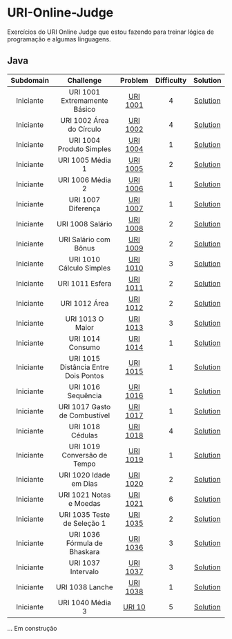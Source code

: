 # URI-Online-Judge

Exercícios do URI Online Judge que estou fazendo para treinar lógica de programação e algumas linguagens.

## Java
| Subdomain	| Challenge	| Problem	| Difficulty | Solution |
|:---: | :---:| :---: | :---: | :---: | 
| Iniciante | URI 1001 Extremamente Básico | [URI 1001](https://www.urionlinejudge.com.br/judge/pt/problems/view/1001) | 4 | [Solution](https://github.com/GabrielaAnjos/URI-Online-Judge/blob/master/Iniciante/URI1001ExtremamenteBasico.java) |
| Iniciante | URI 1002 Área do Círculo | [URI 1002](https://www.urionlinejudge.com.br/judge/pt/problems/view/1002) | 4 | [Solution](https://github.com/GabrielaAnjos/URI-Online-Judge/blob/master/Iniciante/URI1002AreaDoCirculo.java) |
| Iniciante | URI 1004 Produto Simples | [URI 1004](https://www.urionlinejudge.com.br/judge/pt/problems/view/1004) | 1 | [Solution](https://github.com/GabrielaAnjos/URI-Online-Judge/blob/master/Iniciante/URI1004ProdutoSimples.java) |
| Iniciante | URI 1005 Média 1 | [URI 1005](https://www.urionlinejudge.com.br/judge/pt/problems/view/1005) | 2 | [Solution](https://github.com/GabrielaAnjos/URI-Online-Judge/blob/master/Iniciante/URI1005Media1.java) |
| Iniciante | URI 1006 Média 2 | [URI 1006](https://www.urionlinejudge.com.br/judge/pt/problems/view/1006) | 1 | [Solution](https://github.com/GabrielaAnjos/URI-Online-Judge/blob/master/Iniciante/URI1006Media2.java) |
| Iniciante | URI 1007 Diferença | [URI 1007](https://www.urionlinejudge.com.br/judge/pt/problems/view/1007) | 1 | [Solution](https://github.com/GabrielaAnjos/URI-Online-Judge/blob/master/Iniciante/URI1007Diferenca.java) |
| Iniciante | URI 1008 Salário | [URI 1008](https://www.urionlinejudge.com.br/judge/pt/problems/view/1008) | 2 | [Solution](https://github.com/GabrielaAnjos/URI-Online-Judge/blob/master/Iniciante/URI1008Salario.java) |
| Iniciante | URI Salário com Bônus | [URI 1009](https://www.urionlinejudge.com.br/judge/pt/problems/view/1009) | 2 | [Solution](https://github.com/GabrielaAnjos/URI-Online-Judge/blob/master/Iniciante/URI1009SalarioComBonus.java) |
| Iniciante | URI 1010 Cálculo Simples | [URI 1010](https://www.urionlinejudge.com.br/judge/pt/problems/view/1010) | 3 | [Solution](https://github.com/GabrielaAnjos/URI-Online-Judge/blob/master/Iniciante/URI1010CalculoSimples.java) |
| Iniciante | URI 1011 Esfera | [URI 1011](https://www.urionlinejudge.com.br/judge/pt/problems/view/1011) | 2 | [Solution](https://github.com/GabrielaAnjos/URI-Online-Judge/blob/master/Iniciante/URI1011Esfera.java) |
| Iniciante | URI 1012 Área | [URI 1012](https://www.urionlinejudge.com.br/judge/pt/problems/view/1012) | 2 | [Solution](https://github.com/GabrielaAnjos/URI-Online-Judge/blob/master/Iniciante/URI1012Area.java) |
| Iniciante | URI 1013 O Maior | [URI 1013](https://www.urionlinejudge.com.br/judge/pt/problems/view/1013) | 3 | [Solution](https://github.com/GabrielaAnjos/URI-Online-Judge/blob/master/Iniciante/URI1013OMaior.java) |
| Iniciante | URI 1014 Consumo | [URI 1014](https://www.urionlinejudge.com.br/judge/pt/problems/view/1014) | 1 | [Solution](https://github.com/GabrielaAnjos/URI-Online-Judge/blob/master/Iniciante/URI1014Consumo.java) |
| Iniciante | URI 1015 Distância Entre Dois Pontos| [URI 1015](https://www.urionlinejudge.com.br/judge/pt/problems/view/1015) | 1 | [Solution](https://github.com/GabrielaAnjos/URI-Online-Judge/blob/master/Iniciante/URI1015DistEntreDoisPontos.java) |
| Iniciante | URI 1016 Sequência | [URI 1016](https://www.urionlinejudge.com.br/judge/pt/problems/view/1016) | 1 | [Solution](https://github.com/GabrielaAnjos/URI-Online-Judge/blob/master/Iniciante/URI1016Distancia.java) |
| Iniciante | URI 1017 Gasto de Combustível | [URI 1017](https://www.urionlinejudge.com.br/judge/pt/problems/view/1017) | 1 | [Solution](https://github.com/GabrielaAnjos/URI-Online-Judge/blob/master/Iniciante/URI1017GastoDeCombust%C3%ADvel.java) |
| Iniciante | URI 1018 Cédulas | [URI 1018](https://www.urionlinejudge.com.br/judge/pt/problems/view/1018) | 4 | [Solution](https://github.com/GabrielaAnjos/URI-Online-Judge/blob/master/Iniciante/URI1018Cedulas.java) |
| Iniciante | URI 1019 Conversão de Tempo | [URI 1019](https://www.urionlinejudge.com.br/judge/pt/problems/view/1019) | 1 | [Solution](https://github.com/GabrielaAnjos/URI-Online-Judge/blob/master/Iniciante/URI1019ConversaoDeTempo.java) |
| Iniciante | URI 1020 Idade em Dias | [URI 1020](https://www.urionlinejudge.com.br/judge/pt/problems/view/1020) | 2 | [Solution](https://github.com/GabrielaAnjos/URI-Online-Judge/blob/master/Iniciante/URI1020IdadeEmDias.java) |
| Iniciante | URI 1021 Notas e Moedas | [URI 1021](https://www.urionlinejudge.com.br/judge/pt/problems/view/1021) | 6 | [Solution](https://github.com/GabrielaAnjos/URI-Online-Judge/blob/master/Iniciante/URI1021NotasEMoedas.java) |
| Iniciante | URI 1035 Teste de Seleção 1 | [URI 1035](https://www.urionlinejudge.com.br/judge/pt/problems/view/1035) | 2 | [Solution](https://github.com/GabrielaAnjos/URI-Online-Judge/blob/master/Iniciante/URI1035TesteDeSelecao1.java) |
| Iniciante | URI 1036 Fórmula de Bhaskara | [URI 1036](https://www.urionlinejudge.com.br/judge/pt/problems/view/1036) | 3 | [Solution](https://github.com/GabrielaAnjos/URI-Online-Judge/blob/master/Iniciante/URI1036FormulaDeBhaskara.java) |
| Iniciante | URI 1037 Intervalo | [URI 1037](https://www.urionlinejudge.com.br/judge/pt/problems/view/1037) | 3 | [Solution](https://github.com/GabrielaAnjos/URI-Online-Judge/blob/master/Iniciante/URI1037Intervalo.java) |
| Iniciante | URI 1038 Lanche | [URI 1038](https://www.urionlinejudge.com.br/judge/pt/problems/view/1038) | 1 | [Solution](https://github.com/GabrielaAnjos/URI-Online-Judge/blob/master/Iniciante/URI1038Lanche.java) |
| Iniciante | URI 1040 Média 3 | [URI 10](https://www.urionlinejudge.com.br/judge/pt/problems/view/1040) | 5 | [Solution](https://github.com/GabrielaAnjos/URI-Online-Judge/blob/master/Iniciante/URI1040Media3.java) |

... Em construção
